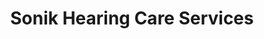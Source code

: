 ---
title: "Sonik Hearing Care Services"
url: /chicago/sonik-hearing-care-services/
shop: Hörgeräte
---